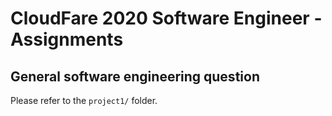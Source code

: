 # CloudFare 2020 Software Engineer - Assignments

## General software engineering question

Please refer to the `project1/` folder.